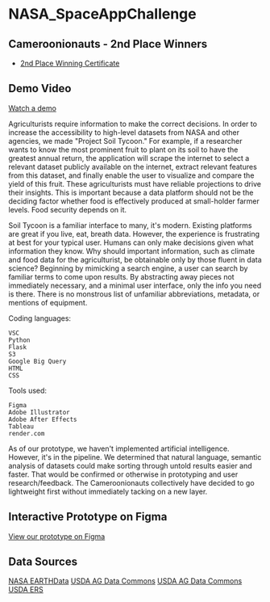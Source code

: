 # NASA_SpaceAppChallenge

## Cameroonionauts - 2nd Place Winners ##

- [2nd Place Winning Certificate](https://github.com/yli12313/NASA_SpaceAppChallenge/blob/main/certificate/Secon%20Place%20Award.pdf)

## Demo Video ##
[Watch a demo](https://youtu.be/oupZIneJzl4?si=ewoqFXbj7z9YqSix)

Agriculturists require information to make the correct decisions. In order to increase the accessibility to high-level datasets from NASA and other agencies, we made "Project Soil Tycoon." For example, if a researcher wants to know the most prominent fruit to plant on its soil to have the greatest annual return, the application will scrape the internet to select a relevant dataset publicly available on the internet, extract relevant features from this dataset, and finally enable the user to visualize and compare the yield of this fruit. These agriculturists must have reliable projections to drive their insights. This is important because a data platform should not be the deciding factor whether food is effectively produced at small-holder farmer levels. Food security depends on it.

Soil Tycoon is a familiar interface to many, it's modern. Existing platforms are great if you live, eat, breath data. However, the experience is frustrating at best for your typical user. Humans can only make decisions given what information they know. Why should important information, such as climate and food data for the agriculturist, be obtainable only by those fluent in data science? Beginning by mimicking a search engine, a user can search by familiar terms to come upon results. By abstracting away pieces not immediately necessary, and a minimal user interface, only the info you need is there. There is no monstrous list of unfamiliar abbreviations, metadata, or mentions of equipment.

Coding languages:

    VSC
    Python
    Flask
    S3
    Google Big Query
    HTML
    CSS

Tools used:

    Figma
    Adobe Illustrator
    Adobe After Effects
    Tableau
    render.com

As of our prototype, we haven't implemented artificial intelligence. However, it's in the pipeline. We determined that natural language, semantic analysis of datasets could make sorting through untold results easier and faster. That would be confirmed or otherwise in prototyping and user research/feedback. The Cameroonionauts collectively have decided to go lightweight first without immediately tacking on a new layer.


## Interactive Prototype on Figma ##
[View our prototype on Figma](<https://www.figma.com/proto/R65FodzeGFKTBDm1Th5UB4/Cameroonianauts-NASA-Space-Apps-23-Prototype?page-id=303%3A5687&type=design&node-id=305-1393&viewport=225%2C564%2C0.09&t=55yCoB2xX4yLzDZR-1&scaling=scale-down&starting-point-node-id=305%3A1393&mode=design)https://www.figma.com/proto/R65FodzeGFKTBDm1Th5UB4/Cameroonianauts-NASA-Space-Apps-23-Prototype?page-id=303%3A5687&type=design&node-id=305-1393&viewport=225%2C564%2C0.09&t=55yCoB2xX4yLzDZR-1&scaling=scale-down&starting-point-node-id=305%3A1393&mode=design/> "Named link title")

## Data Sources ##
[NASA EARTHData](https://search.earthdata.nasa.gov/search/granules?p=C2216864433-ORNL_CLOUD&amp;pg[0][v]=f&amp;pg[0][gsk]=-start_date&amp;q=csv&amp;gdf=CSV&amp;tl=1696808786.967!3!!&amp;fst0=Agriculture)
[USDA AG Data Commons](https://data.nal.usda.gov/system/files/SSURGO%202.3.2%20Data%20Dictionary_0.csv)
[USDA AG Data Commons](https://www.ers.usda.gov/webdocs/DataFiles/50673/CPIForecast.xlsx?v=7836.9)
[USDA ERS](https://www.ers.usda.gov/webdocs/DataFiles/51035/Fruit%20Prices%202020.csv?v=3053.8)

